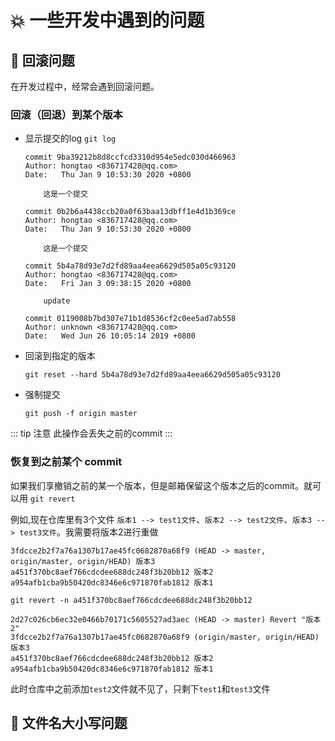 # :boom: 一些开发中遇到的问题

## :dash: 回滚问题

在开发过程中，经常会遇到回滚问题。

### 回滚（回退）到某个版本

- 显示提交的log `git log`

  ```key
  commit 9ba39212b8d8ccfcd3310d954e5edc030d466963
  Author: hongtao <836717428@qq.com>
  Date:   Thu Jan 9 10:53:30 2020 +0800

      这是一个提交

  commit 0b2b6a4438ccb20a0f63baa13dbff1e4d1b369ce
  Author: hongtao <836717428@qq.com>
  Date:   Thu Jan 9 10:53:30 2020 +0800

      这是一个提交

  commit 5b4a78d93e7d2fd89aa4eea6629d505a05c93120
  Author: hongtao <836717428@qq.com>
  Date:   Fri Jan 3 09:38:15 2020 +0800

      update

  commit 0119008b7bd307e71b1d8536cf2c0ee5ad7ab558
  Author: unknown <836717428@qq.com>
  Date:   Wed Jun 26 10:05:14 2019 +0800
  ```

- 回滚到指定的版本

  `git reset --hard 5b4a78d93e7d2fd89aa4eea6629d505a05c93120`

- 强制提交

  `git push -f origin master`

::: tip 注意
此操作会丢失之前的commit
:::

### 恢复到之前某个 commit

如果我们享撤销之前的某一个版本，但是邮箱保留这个版本之后的commit。就可以用 `git revert`

例如,现在仓库里有3个文件 `版本1 --> test1文件`、`版本2 --> test2文件`、`版本3 --> test3文件`。我需要将版本2进行重做

```shell
3fdcce2b2f7a76a1307b17ae45fc0682870a68f9 (HEAD -> master, origin/master, origin/HEAD) 版本3
a451f370bc8aef766cdcdee688dc248f3b20bb12 版本2
a954afb1cba9b50420dc8346e6c971870fab1812 版本1
```

`git revert -n a451f370bc8aef766cdcdee688dc248f3b20bb12`

```key
2d27c026cb6ec32e0466b70171c5605527ad3aec (HEAD -> master) Revert "版本2"
3fdcce2b2f7a76a1307b17ae45fc0682870a68f9 (origin/master, origin/HEAD) 版本3
a451f370bc8aef766cdcdee688dc248f3b20bb12 版本2
a954afb1cba9b50420dc8346e6c971870fab1812 版本1
```

此时仓库中之前添加`test2`文件就不见了，只剩下`test1`和`test3`文件

## :dash: 文件名大小写问题
